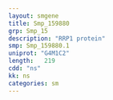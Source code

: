 ```yaml
---
layout: smgene
title: Smp_159880
grp: Smp_15
description: "RRP1 protein"
smp: Smp_159880.1
uniprot: "G4M1C2"
length:   219
cdd: "ns"
kk: ns
categories: sm
---
```

